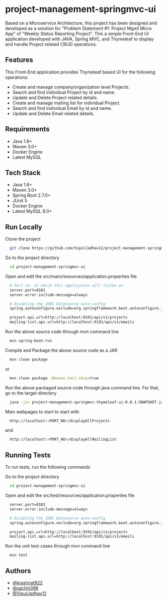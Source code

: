 
# project-management-springmvc-ui

Based on a Microservice Architecture, this project has been designed and developed as a solution for "Problem Statement #1: Project Mgmt Micro App" of "Weekly Status Reporting Project". This a simple Front-End UI application developed with JAVA, Spring MVC, and Thymeleaf to display and handle Project related CRUD operations.


## Features

This Front-End application provides Thymeleaf based UI for the following operations:

- Create and manage company/organization level Projects.
- Search and find individual Project by id and name.
- Update and Delete Project related details.
- Create and manage mailing list for individual Project.
- Search and find individual Email by id and name.
- Update and Delete Email related details.

## Requirements

- Java 1.8+
- Maven 3.0+
- Docker Engine
- Latest MySQL

## Tech Stack

- Java 1.8+
- Maven 3.0+
- Spring Boot 2.7.0+
- JUnit 5
- Docker Engine
- Latest MySQL 8.0+

## Run Locally

Clone the project

```bash
  git clone https://github.com/VipulJadhav12/project-management-springmvc-ui.git
```

Go to the project directory

```bash
  cd project-management-springmvc-ui
```

Open and edit the src/main/resources/application.properties file

```bash
  # Port no. at which this application will listen on
  server.port=8181
  server.error.include-message=always

  # Disabling the JDBC Datasource auto-config
  spring.autoconfigure.exclude=org.springframework.boot.autoconfigure.jdbc.DataSourceAutoConfiguration

  project.api.url=http://localhost:9191/api/v1/projects
  mailing-list.api.url=http://localhost:9191/api/v1/emails  
```

Run the above source code through mvn command line

```bash
  mvn spring-boot:run
```

Compile and Package the above source code as a JAR

```bash
  mvn clean package
```
or
```bash
  mvn clean package -Dmaven.test.skip=true
```

Run the above packaged source code through java command line. For that, go to the target directory

```bash
  java -jar project-management-springmvc-thymeleaf-ui-0.0.1-SNAPSHOT.jar
```

Main webpages to start to start with

```bash
  http://localhost:<PORT_NO>/displayAllProjects
```
and
```bash
  http://localhost:<PORT_NO>/displayAllMailingList
```

## Running Tests

To run tests, run the following commands

Go to the project directory

```bash
  cd project-management-springmvc-ui
```

Open and edit the src/test/resources/application.properties file

```bash
  server.port=8181
  server.error.include-message=always

  # Disabling the JDBC Datasource auto-config
  spring.autoconfigure.exclude=org.springframework.boot.autoconfigure.jdbc.DataSourceAutoConfiguration

  project.api.url=http://localhost:9191/api/v1/projects
  mailing-list.api.url=http://localhost:9191/api/v1/emails
```

Run the unit test-cases through mvn command line

```bash
  mvn test
```

## Authors

- [@krashnat922](https://github.com/krashnat922)
- [@sachin396](https://github.com/sachin396)
- [@VipulJadhav12](https://github.com/VipulJadhav12)

